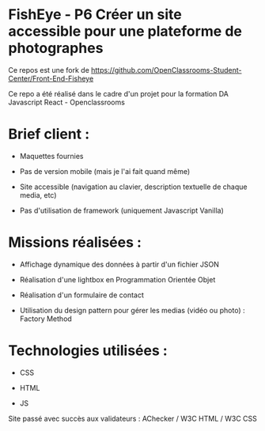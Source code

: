 # FishEye - P6 Créer un site accessible pour une plateforme de photographes
Ce repos est une fork de https://github.com/OpenClassrooms-Student-Center/Front-End-Fisheye

Ce repo a été réalisé dans le cadre d'un projet pour la formation DA Javascript React - Openclassrooms

# Brief client :

- Maquettes fournies

- Pas de version mobile (mais je l'ai fait quand même)

- Site accessible (navigation au clavier, description textuelle de chaque media, etc)

- Pas d'utilisation de framework (uniquement Javascript Vanilla)

# Missions réalisées :

- Affichage dynamique des données à partir d'un fichier JSON

- Réalisation d'une lightbox en Programmation Orientée Objet

- Réalisation d'un formulaire de contact

- Utilisation du design pattern pour gérer les medias (vidéo ou photo) : Factory Method

# Technologies utilisées :

- CSS

- HTML

- JS

Site passé avec succès aux validateurs : AChecker / W3C HTML / W3C CSS
